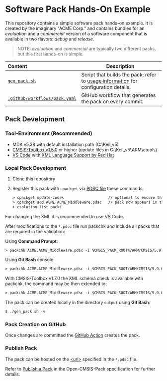 # Software Pack Hands-On Example

This repository contains a simple software pack hands-on example. It is created by the imaginary "ACME Corp." and
contains bundles for an *evaluation* and a *commercial* version of a software component that is available in two flavors:
*debug* and *release*. 

>NOTE: *evaluation* and *commercial* are typically two different packs, but this first hands-on is simple.

Content                        | Description
:------------------------------|----------------------------------------
[`gen_pack.sh`](./gen_pack.sh) | Script that builds the pack; refer to [usage information](https://github.com/Open-CMSIS-Pack/gen-pack#get-started) for configuration details.
[`.github/workflows/pack.yaml`](./.github/workflows/pack.yaml)  | GitHub workflow that generates the pack on every commit.

## Pack Development

### Tool-Environment (Recommended)

- MDK v5.38 with default installation path (C:\Keil_v5\)
- [CMSIS-Toolbox v1.5.0](https://github.com/Open-CMSIS-Pack/cmsis-toolbox/releases) or higher (update files in C:\Keil_v5\ARM\ctools)
- [VS Code](https://code.visualstudio.com/) with [XML Language Support by Red Hat](https://marketplace.visualstudio.com/items?itemName=redhat.vscode-xml)

### Local Pack Development

1. Clone this repository
2. Register this pack with `cpackget` via [PDSC file](https://github.com/Open-CMSIS-Pack/cpackget/blob/main/README.md#adding-packs) these commands:

   ```txt
   > cpackget update-index                    // optional to ensure that pack index is up-to-date
   > cpackget add ACME.ACME_Middleware.pdsc   // pack now appears in toolchains, i.e. in MDK
   > csolution list packs
   ```

For changing the XML it is recommended to use VS Code. 

After modifications to the `*.pdsc` file run packchk and include all packs that are required in the validation:

Using **Command Prompt**:

```txt
> packchk ACME.ACME_Middleware.pdsc -i %CMSIS_PACK_ROOT%/ARM/CMSIS/5.9.0/ARM.CMSIS.pdsc
```

Using  **Git Bash** console:

```txt
> packchk ACME.ACME_Middleware.pdsc -i $CMSIS_PACK_ROOT/ARM/CMSIS/5.9.0/ARM.CMSIS.pdsc
```

With CMSIS-Toolbox v1.7.0 the XML schema check is available with packchk, the command may be then extended to:

```txt
> packchk ACME.ACME_Middleware.pdsc -i $CMSIS_PACK_ROOT/ARM/CMSIS/5.9.0/ARM.CMSIS.pdsc -s /c/Keil_v5/UV4/PACK.xsd
```

The pack can be created locally in the directory `output` using **Git Bash**:

```txt
$ ./gen_pack.sh -v
```

### Pack Creation on GitHub

Once changes are committed the [GitHub Action](https://github.com/Open-CMSIS-Pack/SW-Pack-HandsOn/actions) creates the pack.

### Publish Pack

The pack can be hosted on the [\<url\>](https://github.com/Open-CMSIS-Pack/SW-Pack-HandsOn/blob/main/ACME.ACME_Middleware.pdsc#L8) specified in the `*.pdsc` file.

Refer to [Publish a Pack](https://open-cmsis-pack.github.io/Open-CMSIS-Pack-Spec/main/html/createPackPublish.html) in the Open-CMSIS-Pack specification for further details.
